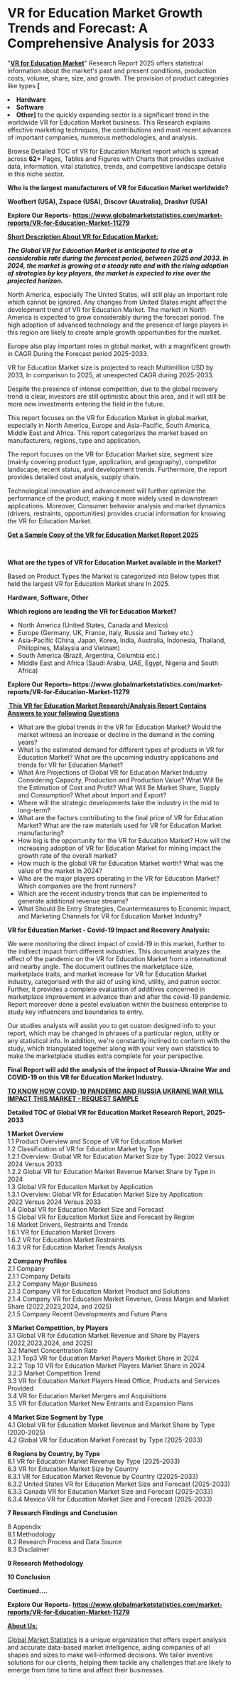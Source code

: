 <H1>VR for Education Market Growth Trends and Forecast: A Comprehensive Analysis for 2033</H1><p>"<strong><a href="https://www.globalmarketstatistics.com/market-reports/VR-for-Education-Market-11279">VR for Education Market</a></strong>" Research Report 2025 offers statistical information about the market's past and present conditions, production costs, volume, share, size, and growth. The provision of product categories like types&nbsp;<strong>[<li>Hardware<li>Software<li>Other]</strong>&nbsp;to the quickly expanding sector is a significant trend in the worldwide VR for Education Market business. This Research explains effective marketing techniques, the contributions and most recent advances of important companies, numerous methodologies, and analysis.</p><p>Browse Detailed TOC of VR for Education Market report which is spread across&nbsp;<strong>62+</strong>&nbsp;Pages, Tables and Figures with Charts that provides exclusive data, information, vital statistics, trends, and competitive landscape details in this niche sector.</p><p><strong>Who is the largest manufacturers of VR for Education Market worldwide?</strong></p><p><strong>Woofbert (USA), Zspace (USA), Discovr (Australia), Drashvr (USA)</strong></p><p><strong>Explore Our Reports-&nbsp;<a href="https://www.globalmarketstatistics.com/market-reports/VR-for-Education-Market-11279">https://www.globalmarketstatistics.com/market-reports/VR-for-Education-Market-11279</a></strong></p><p><strong><u>Short Description About VR for Education Market:</u></strong></p><p><strong><em>The Global VR for Education Market is anticipated to rise at a considerable rate during the forecast period, between 2025 and 2033. In 2024, the market is growing at a steady rate and with the rising adoption of strategies by key players, the market is expected to rise over the projected horizon.</em></strong></p><p>North America, especially The United States, will still play an important role which cannot be ignored. Any changes from United States might affect the development trend of VR for Education Market. The market in North America is expected to grow considerably during the forecast period. The high adoption of advanced technology and the presence of large players in this region are likely to create ample growth opportunities for the market.</p><p>Europe also play important roles in global market, with a magnificent growth in CAGR During the Forecast period 2025-2033.</p><p>VR for Education Market size is projected to reach Multimillion USD by 2033, In comparison to 2025, at unexpected CAGR during 2025-2033.</p><p>Despite the presence of intense competition, due to the global recovery trend is clear, investors are still optimistic about this area, and it will still be more new investments entering the field in the future.</p><p>This report focuses on the VR for Education Market in global market, especially in North America, Europe and Asia-Pacific, South America, Middle East and Africa. This report categorizes the market based on manufacturers, regions, type and application.</p><p>The report focuses on the VR for Education Market size, segment size (mainly covering product type, application, and geography), competitor landscape, recent status, and development trends. Furthermore, the report provides detailed cost analysis, supply chain.</p><p>Technological innovation and advancement will further optimize the performance of the product, making it more widely used in downstream applications. Moreover, Consumer behavior analysis and market dynamics (drivers, restraints, opportunities) provides crucial information for knowing the VR for Education Market.</p><p><strong><u>Get a Sample Copy of the VR for Education Market Report 2025</u></strong></p><p>&nbsp;</p><p><strong>What are the types of VR for Education Market available in the Market?</strong></p><p>Based on Product Types the Market is categorized into Below types that held the largest VR for Education Market share In 2025.</p><p><strong>Hardware, Software, Other</strong></p><p><strong>Which regions are leading the VR for Education Market?</strong></p><ul><li>North America (United States, Canada and Mexico)</li><li>Europe (Germany, UK, France, Italy, Russia and Turkey etc.)</li><li>Asia-Pacific (China, Japan, Korea, India, Australia, Indonesia, Thailand, Philippines, Malaysia and Vietnam)</li><li>South America (Brazil, Argentina, Columbia etc.)</li><li>Middle East and Africa (Saudi Arabia, UAE, Egypt, Nigeria and South Africa)</li></ul><p><strong>Explore Our Reports&ndash;&nbsp;https://www.globalmarketstatistics.com/market-reports/VR-for-Education-Market-11279</strong></p><p><strong><u>&nbsp;This VR for Education Market Research/Analysis Report Contains Answers to your following Questions</u></strong></p><ul><li>What are the global trends in the VR for Education Market? Would the market witness an increase or decline in the demand in the coming years?</li><li>What is the estimated demand for different types of products in VR for Education Market? What are the upcoming industry applications and trends for VR for Education Market?</li><li>What Are Projections of Global VR for Education Market Industry Considering Capacity, Production and Production Value? What Will Be the Estimation of Cost and Profit? What Will Be Market Share, Supply and Consumption? What about Import and Export?</li><li>Where will the strategic developments take the industry in the mid to long-term?</li><li>What are the factors contributing to the final price of VR for Education Market? What are the raw materials used for VR for Education Market manufacturing?</li><li>How big is the opportunity for the VR for Education Market? How will the increasing adoption of VR for Education Market for mining impact the growth rate of the overall market?</li><li>How much is the global VR for Education Market worth? What was the value of the market In 2024?</li><li>Who are the major players operating in the VR for Education Market? Which companies are the front runners?</li><li>Which are the recent industry trends that can be implemented to generate additional revenue streams?</li><li>What Should Be Entry Strategies, Countermeasures to Economic Impact, and Marketing Channels for VR for Education Market Industry?</li></ul><p><strong>VR for Education Market - Covid-19 Impact and Recovery Analysis:</strong></p><p>We were monitoring the direct impact of covid-19 in this market, further to the indirect impact from different industries. This document analyzes the effect of the pandemic on the VR for Education Market from a international and nearby angle. The document outlines the marketplace size, marketplace traits, and market increase for VR for Education Market industry, categorised with the aid of using kind, utility, and patron sector. Further, it provides a complete evaluation of additives concerned in marketplace improvement in advance than and after the covid-19 pandemic. Report moreover done a pestel evaluation within the business enterprise to study key influencers and boundaries to entry.</p><p>Our studies analysts will assist you to get custom designed info to your report, which may be changed in phrases of a particular region, utility or any statistical info. In addition, we're constantly inclined to conform with the study, which triangulated together along with your very own statistics to make the marketplace studies extra complete for your perspective.</p><p><strong>Final Report will add the analysis of the impact of Russia-Ukraine War and COVID-19 on this VR for Education Market Industry.</strong></p><p><strong><u><a href="https://www.globalmarketstatistics.com/market-reports/VR-for-Education-Market-11279">TO KNOW HOW COVID-19 PANDEMIC AND RUSSIA UKRAINE WAR WILL IMPACT THIS MARKET - REQUEST SAMPLE</a></u></strong></p><p><strong>Detailed TOC of Global VR for Education Market Research Report, 2025-2033</strong></p><p><strong>1 Market Overview</strong><br /> 1.1 Product Overview and Scope of VR for Education Market<br /> 1.2 Classification of VR for Education Market by Type<br /> 1.2.1 Overview: Global VR for Education Market Size by Type: 2022&nbsp;Versus 2024 Versus 2033<br /> 1.2.2 Global VR for Education Market Revenue Market Share by Type in 2024<br /> 1.3 Global VR for Education Market by Application<br /> 1.3.1 Overview: Global VR for Education Market Size by Application: 2022&nbsp;Versus 2024 Versus 2033<br /> 1.4 Global VR for Education Market Size and Forecast<br /> 1.5 Global VR for Education Market Size and Forecast by Region<br /> 1.6 Market Drivers, Restraints and Trends<br /> 1.6.1 VR for Education Market Drivers<br /> 1.6.2 VR for Education Market Restraints<br /> 1.6.3 VR for Education Market Trends Analysis</p><p><strong>2 Company Profiles</strong><br /> 2.1 Company<br /> 2.1.1 Company Details<br /> 2.1.2 Company Major Business<br /> 2.1.3 Company VR for Education Market Product and Solutions<br /> 2.1.4 Company VR for Education Market Revenue, Gross Margin and Market Share (2022,2023,2024, and 2025)<br /> 2.1.5 Company Recent Developments and Future Plans</p><p><strong>3 Market Competition, by Players</strong><br /> 3.1 Global VR for Education Market Revenue and Share by Players (2022,2023,2024, and 2025)<br /> 3.2 Market Concentration Rate<br /> 3.2.1 Top3 VR for Education Market Players Market Share in 2024<br /> 3.2.2 Top 10 VR for Education Market Players Market Share in 2024<br /> 3.2.3 Market Competition Trend<br /> 3.3 VR for Education Market Players Head Office, Products and Services Provided<br /> 3.4 VR for Education Market Mergers and Acquisitions<br /> 3.5 VR for Education Market New Entrants and Expansion Plans</p><p><strong>4 Market Size Segment by Type</strong><br /> 4.1 Global VR for Education Market Revenue and Market Share by Type (2020-2025)<br /> 4.2 Global VR for Education Market Forecast by Type (2025-2033)</p><p><strong>6 Regions by Country, by Type</strong><br /> 6.1 VR for Education Market Revenue by Type (2025-2033)<br /> 6.3 VR for Education Market Size by Country<br /> 6.3.1 VR for Education Market Revenue by Country (22025-2033)<br /> 6.3.2 United States VR for Education Market Size and Forecast (2025-2033)<br /> 6.3.3 Canada VR for Education Market Size and Forecast (2025-2033)<br /> 6.3.4 Mexico VR for Education Market Size and Forecast (2025-2033)</p><p><strong>7 Research Findings and Conclusion</strong></p><p>8 Appendix<br /> 8.1 Methodology<br /> 8.2 Research Process and Data Source<br /> 8.3 Disclaimer</p><p><strong>9 Research Methodology</strong></p><p><strong>10 Conclusion</strong></p><p><strong>Continued&hellip;.</strong></p><p><strong>Explore Our Reports-&nbsp;<a href="https://www.globalmarketstatistics.com/market-reports/VR-for-Education-Market-11279">https://www.globalmarketstatistics.com/market-reports/VR-for-Education-Market-11279</a></strong></p><p><strong><u>About Us:</u></strong></p><p><a href="https://www.globalmarketstatistics.com/">Global Market Statistics</a> is a unique organization that offers expert analysis and accurate data-based market intelligence, aiding companies of all shapes and sizes to make well-informed decisions. We tailor inventive solutions for our clients, helping them tackle any challenges that are likely to emerge from time to time and affect their businesses.</p><p>&nbsp;</p>
